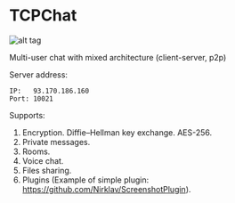 ﻿TCPChat
=======

![alt tag](https://raw.github.com/Nirklav/TCPChat/master/screen.png)

Multi-user chat with mixed architecture (client-server, p2p)

Server address: 
```
IP:   93.170.186.160
Port: 10021
```

Supports:
  1. Encryption. Diffie–Hellman key exchange. AES-256.
  2. Private messages.
  3. Rooms.
  4. Voice chat.
  5. Files sharing.
  6. Plugins (Example of simple plugin: https://github.com/Nirklav/ScreenshotPlugin).
